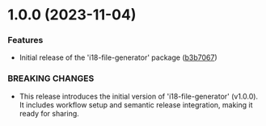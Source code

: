 # 1.0.0 (2023-11-04)


### Features

* Initial release of the 'i18-file-generator' package ([b3b7067](https://github.com/shiv-source/i18n-file-generator/commit/b3b7067e91c33f09a4fb90371317af1da3c0997b))


### BREAKING CHANGES

* This release introduces the initial version of 'i18-file-generator' (v1.0.0). It includes workflow setup and semantic release integration, making it ready for sharing.
